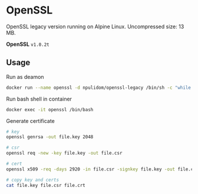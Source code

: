 OpenSSL
=======

OpenSSL legacy version running on Alpine Linux. Uncompressed size: 13 MB.

**OpenSSL** `v1.0.2t`


## Usage

Run as deamon
```bash
docker run --name openssl -d npulidom/openssl-legacy /bin/sh -c "while true; do ping 8.8.8.8; done"
```

Run bash shell in container
```bash
docker exec -it openssl /bin/bash

```
Generate certificate
```bash
# key
openssl genrsa -out file.key 2048

# csr
openssl req -new -key file.key -out file.csr

# cert
openssl x509 -req -days 2920 -in file.csr -signkey file.key -out file.crt

# copy key and certs
cat file.key file.csr file.crt
```
